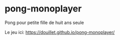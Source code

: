 # pong-monoplayer
Pong pour petite fille de huit ans seule

Le jeu ici: https://douillet.github.io/pong-monoplayer/
